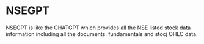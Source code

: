 # NSEGPT
NSEGPT is like the CHATGPT which provides all the NSE listed stock data information including all the documents. fundamentals and stocj OHLC data.
